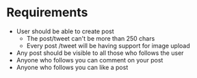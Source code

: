 # Requirements

- User should be able to create post
   - The post/tweet can't be more than 250 chars
   - Every post /tweet will be having support for image upload
- Any post should be visible to all those who follows the user
- Anyone who follows you can comment on your post
- Anyone who follows you can like a post 